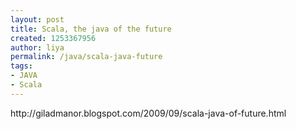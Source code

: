 ```yaml
---
layout: post
title: Scala, the java of the future
created: 1253367956
author: liya
permalink: /java/scala-java-future
tags:
- JAVA
- Scala
---
```

<p>http://giladmanor.blogspot.com/2009/09/scala-java-of-future.html</p>
